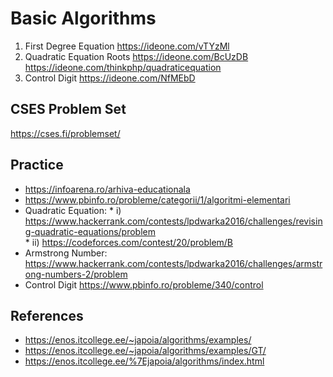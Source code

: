 # Basic Algorithms
1. First Degree Equation https://ideone.com/vTYzMl
2. Quadratic Equation Roots https://ideone.com/BcUzDB https://ideone.com/thinkphp/quadraticequation
3. Control Digit https://ideone.com/NfMEbD

## CSES Problem Set
https://cses.fi/problemset/

## Practice

* https://infoarena.ro/arhiva-educationala
* https://www.pbinfo.ro/probleme/categorii/1/algoritmi-elementari
* Quadratic Equation:
      * i) https://www.hackerrank.com/contests/lpdwarka2016/challenges/revising-quadratic-equations/problem  
      * ii) https://codeforces.com/contest/20/problem/B
* Armstrong Number: https://www.hackerrank.com/contests/lpdwarka2016/challenges/armstrong-numbers-2/problem
* Control Digit https://www.pbinfo.ro/probleme/340/control

## References

* https://enos.itcollege.ee/~japoia/algorithms/examples/
* https://enos.itcollege.ee/~japoia/algorithms/examples/GT/
* https://enos.itcollege.ee/%7Ejapoia/algorithms/index.html

